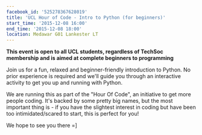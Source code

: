 ```yaml
---
facebook_id: '525278367628019'
title: 'UCL Hour of Code - Intro to Python (for beginners)'
start_time: '2015-12-08 16:00'
end_time: '2015-12-08 18:00'
location: Medawar G01 Lankester LT
---
```


**This event is open to all UCL students, regardless of TechSoc membership and is aimed at complete beginners to programming**

Join us for a fun, relaxed and beginner-friendly introduction to Python. No prior experience is required and we'll guide you through an interactive activity to get you up and running with Python.

We are running this as part of the "Hour Of Code", an initiative to get more people coding. It's backed by some pretty big names, but the most important thing is - if you have the slightest interest in coding but have been too intimidated/scared to start, this is perfect for you!

We hope to see you there =]
